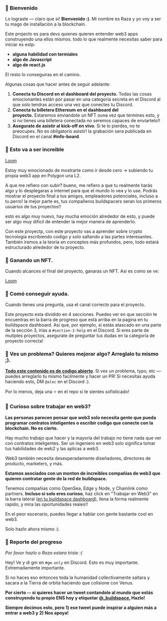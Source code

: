 ### **👋 Bienvenido**

Lo lograste — claro que si! **Bienvenido :)**. Mi nombre es Raza y yo voy a ser tu mago de installación a la blockchain. 

Este projecto es para devs quienes quieren entender web3 apps construyendo una ellos mismos. todo lo que realmente necesitas saber para iniciar es estp: 

- **alguna habilidad con termiales**
- **algo de Javascript**
- **algo de react.js**

El resto lo conseguiras en el camino.

Algunas cosas que hacer antes de seguir adelante:

1. **Conecta tu Discord en el dashboard del proyecto.** Todas las cosas emocionantes están por pasar en una categoria secreta en el Discord al que solo tendras acceso una vez que conectes tu Discord.
2. **Conecta tu billetera Ethereum en el dashboard del proyecto.** Estaremos enviandote un NFT ouna vez que termines esto, y si no tienes una billetera conectada no seremos capaces de enviartelo!!
3. **Asegurate de asistir al kick-off en vivo**. Si te lo pierdes, no te preocupes. No es obligatorio asistir! la grabación sera publicada en Discord en el canal **#info-board**.

### 🚀 Esto va a ser increible

[Loom](https://www.loom.com/share/09bc6da901a34b3983be4338b02eba82)

Estoy muy emocionado de mostrarte como ir desde cero → subiendo tu propia web3 app en Polygon una L2.

A que me refiero con subir? bueno, me refiero a que tu realmente harás algo y lo desplegaras a internet para que el mundo lo vea y lo use. Podrás mostrar el proyecto final a tus amigos, empleadores potenciales, incluso a tu perro! la mejor parte es, tus compañeros buildspacers seran los primeros usuarios de tus proyectos!!

esto es algo muy nuevo, hay mucha emoción alrededor de esto, y puede ser algo muy dificil de entender la mejor manera de aprenderlo.

Con este proyectp, con este proyecto vas a aprender sobre crypto tecnología escribiendo codigo y solo saltando a las partes interesantes. También iremos a la teoria en conceptos más profundos, pero, todo estará estructurado alrededor de tu proyecto.

### **💎 Ganando un NFT.**

Cuando alcances el final del proyecto, ganaras un NFT. Asi es como se ve:

[Loom](https://www.loom.com/share/b3a0185f02ac4c63ab411288c2df4a30)

### **🤚 Comó conseguir ayuda.**

Cuando tienes una pregunta, usa el canal correcto para el proyecto.

Este proyecto esta dividido en 4 secciones. Puedes ver en que sección te encuentras en la barra de progreso que está arriba en la pagina en tu buildspace dashboard. Asi que, por ejemplo, si estás atascado en una parte de la sección 3, irías a `#section-3-help` en el Discord. Si eres parte de mutiples proyectos, asegurate de preguntar tus dudas en la categoría de proyecto correcta!

### **🤘 Ves un problema? Quieres mejorar algo? Arreglalo tu mismo ;).**

**[Todo este contenido es de codigo abierto](https://github.com/buildspace/buildspace-projects)**. Si ves un problema, typo, etc — puedes arreglarlo tu mismo facilmente y hacer un PR! Si necesitas ayuda haciendo esto, DM `@alec` en el Discord :).

Por lo menos, deja una ⭐ en el repo si te sientes sofisticado!

### **👀 Curioso sobre trabajar en web3?**

**Las personas parecen pensar que web3 solo necesita gente que pueda programar contratos inteligentes o escribir codigo que conecte con la blockchain. No es cierto.**

Hay mucho trabajo que hacer y la mayoría del trabajo no tiene nada que ver con contratos inteligentes. Ser un ingeniero en web3 solo significa tomar tus habilidades de web2 y las aplicas a web3.

Web3 también necesita desesperadamente diseñadores, directores de producto, marketers, y más.

**Estamos asociados con un monton de increibles compañias de web3 que quieren contratar gente de la red de buildspace.**

Tenemos compañias como OpenSea, Edge y Node, y Chainlink como partners. **Incluso si solo eres curioso**, haz click en "Trabajar en Web3" en la barra lateral ([en tu buildspace dashboard](https://app.buildspace.so)), llena la forma realmente rapido, y mira las oportunidades reales!!

En el peor escenario, puedes llegar a hablar con gente bastante cool en web3.

Solo hazlo ahora mismo :).

### **🚨 Reporte del progreso**

*Por favor hazlo o Raza estara triste :(*

Hey! Ve y di gm en `#gm-only` en Discord. Esto es muy importante. Extremadamente importante.

Si no haces eso entonces toda la humanidad collectivamente saltara y sacara a la Tierra de orbita haciendo que colisione con Venus.

**Por cierto -- si quieres hacer un tweet contandole al mundo que estás construyendo tu propio ENS hoy y etiquetar [@_buildspace](https://twitter.com/_buildspace), Hazlo!**

**Siempre decimos esto, pero 1) ese tweet puede inspirar a alguien más a entrar a web3 y 2) Nos apoya!**